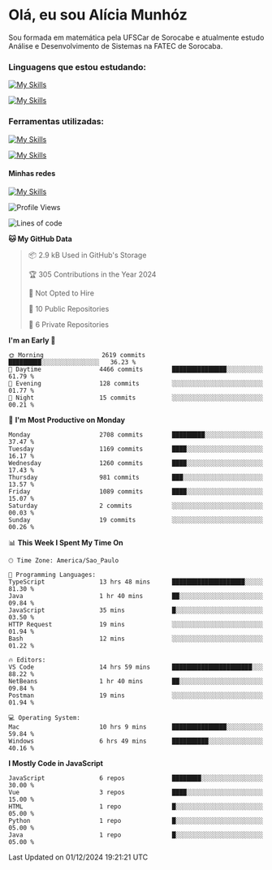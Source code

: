 # Olá, eu sou Alícia Munhóz

<p>Sou formada em matemática pela UFSCar de Sorocabe e atualmente estudo Análise e Desenvolvimento de Sistemas na FATEC de Sorocaba.</p>

### Linguagens que estou estudando:

[![My Skills](https://skillicons.dev/icons?i=js,ts,html,css)](https://skillicons.dev)


[![My Skills](https://skillicons.dev/icons?i=nodejs,java,py,latex)](https://skillicons.dev)

### Ferramentas utilizadas:

[![My Skills](https://skillicons.dev/icons?i=vscode,discord,figma,git)](https://skillicons.dev)

[![My Skills](https://skillicons.dev/icons?i=github,gmail,mongodb,sublime)](https://skillicons.dev)

#### Minhas redes
[![My Skills](https://skillicons.dev/icons?i=linkedin)](https://www.linkedin.com/in/aliciamunhozfrancodecamargo/)

<!--START_SECTION:waka-->
![Profile Views](http://img.shields.io/badge/Profile%20Views-4-blue)

![Lines of code](https://img.shields.io/badge/From%20Hello%20World%20I%27ve%20Written-8.7%20million%20lines%20of%20code-blue)

**🐱 My GitHub Data** 

> 📦 2.9 kB Used in GitHub's Storage 
 > 
> 🏆 305 Contributions in the Year 2024
 > 
> 🚫 Not Opted to Hire
 > 
> 📜 10 Public Repositories 
 > 
> 🔑 6 Private Repositories 
 > 
**I'm an Early 🐤** 

```text
🌞 Morning                2619 commits        █████████░░░░░░░░░░░░░░░░   36.23 % 
🌆 Daytime                4466 commits        ███████████████░░░░░░░░░░   61.79 % 
🌃 Evening                128 commits         ░░░░░░░░░░░░░░░░░░░░░░░░░   01.77 % 
🌙 Night                  15 commits          ░░░░░░░░░░░░░░░░░░░░░░░░░   00.21 % 
```
📅 **I'm Most Productive on Monday** 

```text
Monday                   2708 commits        █████████░░░░░░░░░░░░░░░░   37.47 % 
Tuesday                  1169 commits        ████░░░░░░░░░░░░░░░░░░░░░   16.17 % 
Wednesday                1260 commits        ████░░░░░░░░░░░░░░░░░░░░░   17.43 % 
Thursday                 981 commits         ███░░░░░░░░░░░░░░░░░░░░░░   13.57 % 
Friday                   1089 commits        ████░░░░░░░░░░░░░░░░░░░░░   15.07 % 
Saturday                 2 commits           ░░░░░░░░░░░░░░░░░░░░░░░░░   00.03 % 
Sunday                   19 commits          ░░░░░░░░░░░░░░░░░░░░░░░░░   00.26 % 
```


📊 **This Week I Spent My Time On** 

```text
🕑︎ Time Zone: America/Sao_Paulo

💬 Programming Languages: 
TypeScript               13 hrs 48 mins      ████████████████████░░░░░   81.30 % 
Java                     1 hr 40 mins        ██░░░░░░░░░░░░░░░░░░░░░░░   09.84 % 
JavaScript               35 mins             █░░░░░░░░░░░░░░░░░░░░░░░░   03.50 % 
HTTP Request             19 mins             ░░░░░░░░░░░░░░░░░░░░░░░░░   01.94 % 
Bash                     12 mins             ░░░░░░░░░░░░░░░░░░░░░░░░░   01.22 % 

🔥 Editors: 
VS Code                  14 hrs 59 mins      ██████████████████████░░░   88.22 % 
NetBeans                 1 hr 40 mins        ██░░░░░░░░░░░░░░░░░░░░░░░   09.84 % 
Postman                  19 mins             ░░░░░░░░░░░░░░░░░░░░░░░░░   01.94 % 

💻 Operating System: 
Mac                      10 hrs 9 mins       ███████████████░░░░░░░░░░   59.84 % 
Windows                  6 hrs 49 mins       ██████████░░░░░░░░░░░░░░░   40.16 % 
```

**I Mostly Code in JavaScript** 

```text
JavaScript               6 repos             ████████░░░░░░░░░░░░░░░░░   30.00 % 
Vue                      3 repos             ████░░░░░░░░░░░░░░░░░░░░░   15.00 % 
HTML                     1 repo              █░░░░░░░░░░░░░░░░░░░░░░░░   05.00 % 
Python                   1 repo              █░░░░░░░░░░░░░░░░░░░░░░░░   05.00 % 
Java                     1 repo              █░░░░░░░░░░░░░░░░░░░░░░░░   05.00 % 
```




 Last Updated on 01/12/2024 19:21:21 UTC
<!--END_SECTION:waka-->
